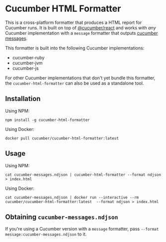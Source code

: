 # Cucumber HTML Formatter

This is a cross-platform formatter that produces a HTML report for Cucumber runs.
It is built on top of [@cucumber/react](../react/javascript) and works with *any* 
Cucumber implementation with a `message` formatter that outputs [cucumber messages](../messages).

This formatter is built into the following Cucumber implementations:

* cucumber-ruby
* cucumber-jvm
* cucumber-js

For other Cucumber implementations that don't yet bundle this formatter, the `cucumber-html-formatter` can also be used as a standalone tool.

## Installation

Using NPM:

    npm install -g cucumber-html-formatter

Using Docker:

    docker pull cucumber/cucumber-html-formatter:latest
    
## Usage

Using NPM:

    cat cucumber-messages.ndjson | cucumber-html-formatter --format ndjson > index.html

Using Docker:

    cat cucumber-messages.ndjson | docker run --interactive --rm cucumber/cucumber-html-formatter:latest  --format ndjson > index.html

## Obtaining `cucumber-messages.ndjson`

If you're using a Cucumber version with a `message` formatter, pass `--format message:cucumber-messages.ndjson` to it.

